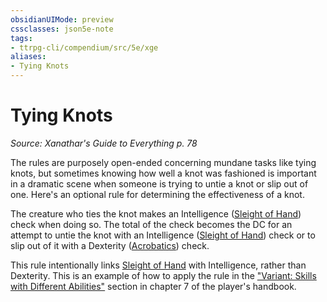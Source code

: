 ```yaml
---
obsidianUIMode: preview
cssclasses: json5e-note
tags:
- ttrpg-cli/compendium/src/5e/xge
aliases:
- Tying Knots
---
```

# Tying Knots
*Source: Xanathar's Guide to Everything p. 78* 

The rules are purposely open-ended concerning mundane tasks like tying knots, but sometimes knowing how well a knot was fashioned is important in a dramatic scene when someone is trying to untie a knot or slip out of one. Here's an optional rule for determining the effectiveness of a knot.

The creature who ties the knot makes an Intelligence ([Sleight of Hand](/3-Mechanics/CLI/Rules/skills.md#Sleight%20of%20Hand)) check when doing so. The total of the check becomes the DC for an attempt to untie the knot with an Intelligence ([Sleight of Hand](/3-Mechanics/CLI/Rules/skills.md#Sleight%20of%20Hand)) check or to slip out of it with a Dexterity ([Acrobatics](/3-Mechanics/CLI/Rules/skills.md#Acrobatics)) check.

This rule intentionally links [Sleight of Hand](/3-Mechanics/CLI/Rules/skills.md#Sleight%20of%20Hand) with Intelligence, rather than Dexterity. This is an example of how to apply the rule in the ["Variant: Skills with Different Abilities"](/3-Mechanics/CLI/Rules/variant-rules/skills-with-different-abilities-phb.md) section in chapter 7 of the player's handbook.